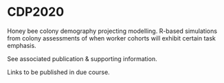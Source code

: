 # CDP2020
Honey bee colony demography projecting modelling. R-based simulations from colony assessments of when worker cohorts will exhibit certain task emphasis.

See associated publication & supporting information.

Links to be published in due course.
